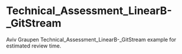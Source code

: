 # Technical_Assessment_LinearB-_GitStream



Aviv Graupen Technical_Assessment_LinearB-_GitStream example for estimated review time. 
